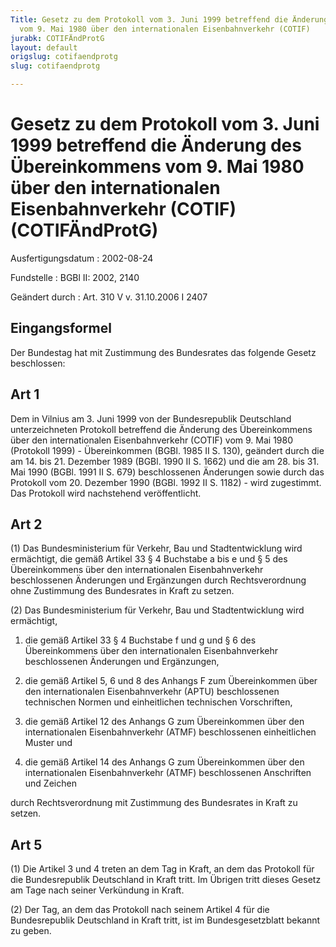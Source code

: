 ```yaml
---
Title: Gesetz zu dem Protokoll vom 3. Juni 1999 betreffend die Änderung des Übereinkommens
  vom 9. Mai 1980 über den internationalen Eisenbahnverkehr (COTIF)
jurabk: COTIFÄndProtG
layout: default
origslug: cotifaendprotg
slug: cotifaendprotg

---
```


# Gesetz zu dem Protokoll vom 3. Juni 1999 betreffend die Änderung des Übereinkommens vom 9. Mai 1980 über den internationalen Eisenbahnverkehr (COTIF) (COTIFÄndProtG)

Ausfertigungsdatum
:   2002-08-24

Fundstelle
:   BGBl II: 2002, 2140

Geändert durch
:   Art. 310 V v. 31.10.2006 I 2407


## Eingangsformel

Der Bundestag hat mit Zustimmung des Bundesrates das folgende Gesetz
beschlossen:


## Art 1

Dem in Vilnius am 3. Juni 1999 von der Bundesrepublik Deutschland
unterzeichneten Protokoll betreffend die Änderung des Übereinkommens
über den internationalen Eisenbahnverkehr (COTIF) vom 9. Mai 1980
(Protokoll 1999) - Übereinkommen (BGBl. 1985 II S. 130), geändert
durch die am 14. bis 21. Dezember 1989 (BGBl. 1990 II S. 1662) und die
am 28. bis 31. Mai 1990 (BGBl. 1991 II S. 679) beschlossenen
Änderungen sowie durch das Protokoll vom 20. Dezember 1990 (BGBl. 1992
II S. 1182) - wird zugestimmt. Das Protokoll wird nachstehend
veröffentlicht.


## Art 2

(1) Das Bundesministerium für Verkehr, Bau und Stadtentwicklung wird
ermächtigt, die gemäß Artikel 33 § 4 Buchstabe a bis e und § 5 des
Übereinkommens über den internationalen Eisenbahnverkehr beschlossenen
Änderungen und Ergänzungen durch Rechtsverordnung ohne Zustimmung des
Bundesrates in Kraft zu setzen.

(2) Das Bundesministerium für Verkehr, Bau und Stadtentwicklung wird
ermächtigt,

1.  die gemäß Artikel 33 § 4 Buchstabe f und g und § 6 des Übereinkommens
    über den internationalen Eisenbahnverkehr beschlossenen Änderungen und
    Ergänzungen,


2.  die gemäß Artikel 5, 6 und 8 des Anhangs F zum Übereinkommen über den
    internationalen Eisenbahnverkehr (APTU) beschlossenen technischen
    Normen und einheitlichen technischen Vorschriften,


3.  die gemäß Artikel 12 des Anhangs G zum Übereinkommen über den
    internationalen Eisenbahnverkehr (ATMF) beschlossenen einheitlichen
    Muster und


4.  die gemäß Artikel 14 des Anhangs G zum Übereinkommen über den
    internationalen Eisenbahnverkehr (ATMF) beschlossenen Anschriften und
    Zeichen



durch Rechtsverordnung mit Zustimmung des Bundesrates in Kraft zu
setzen.


## Art 5

(1) Die Artikel 3 und 4 treten an dem Tag in Kraft, an dem das
Protokoll für die Bundesrepublik Deutschland in Kraft tritt. Im
Übrigen tritt dieses Gesetz am Tage nach seiner Verkündung in Kraft.

(2) Der Tag, an dem das Protokoll nach seinem Artikel 4 für die
Bundesrepublik Deutschland in Kraft tritt, ist im Bundesgesetzblatt
bekannt zu geben.

